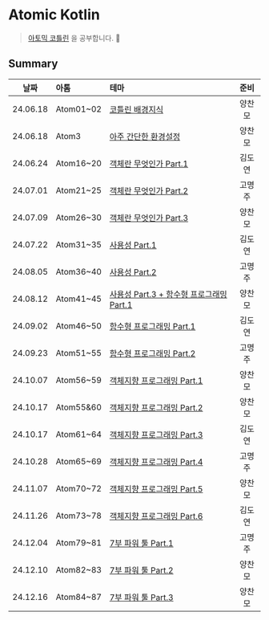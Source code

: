 # Atomic Kotlin

> [아토믹 코틀린](https://www.yes24.com/Product/Goods/117817486) 을 공부합니다. 🚀

## Summary

|    날짜    | 아톰        | 테마                                                   | 준비  |
|:--------:|:----------|:-----------------------------------------------------|:---:|
| 24.06.18 | Atom01~02 | [코틀린 배경지식](./docs/Atom01_02.md)                      | 양찬모 |
| 24.06.18 | Atom3     | [아주 간단한 환경설정](./docs/Atom03.md)                      | 양찬모 |
| 24.06.24 | Atom16~20 | [객체란 무엇인가 Part.1](./docs/Atom16_20.md)               | 김도연 |
| 24.07.01 | Atom21~25 | [객체란 무엇인가 Part.2](./docs/Atom21_25.md)               | 고명주 |
| 24.07.09 | Atom26~30 | [객체란 무엇인가 Part.3](./docs/Atom26_30.md)               | 양찬모 |
| 24.07.22 | Atom31~35 | [사용성 Part.1](./docs/Atom31_35.md)                    | 김도연 |
| 24.08.05 | Atom36~40 | [사용성 Part.2](./docs/Atom36_40.md)                    | 고명주 |
| 24.08.12 | Atom41~45 | [사용성 Part.3 + 함수형 프로그래밍 Part.1](./docs/Atom41_45.md) | 양찬모 |
| 24.09.02 | Atom46~50 | [함수형 프로그래밍 Part.1](./docs/Atom46_50.md)              | 김도연 |
| 24.09.23 | Atom51~55 | [함수형 프로그래밍 Part.2](./docs/Atom51_55.md)              | 고명주 |
| 24.10.07 | Atom56~59 | [객체지향 프로그래밍 Part.1](/docs/Atom56_59.md)              | 양찬모 |
| 24.10.17 | Atom55&60 | [객체지향 프로그래밍 Part.2](/docs/Atom55&60.md)              | 양찬모 |
| 24.10.17 | Atom61~64 | [객체지향 프로그래밍 Part.3](/docs/Atom61_64.md)              | 김도연 |
| 24.10.28 | Atom65~69 | [객체지향 프로그래밍 Part.4](/docs/Atom65_69.md)              | 고명주 |
| 24.11.07 | Atom70~72 | [객체지향 프로그래밍 Part.5](/docs/Atom70_72.md)              | 양찬모 |
| 24.11.26 | Atom73~78 | [객체지향 프로그래밍 Part.6](/docs/Atom73_78.md)              | 김도연 |
| 24.12.04 | Atom79~81 | [7부 파워 툴 Part.1](/docs/Atom79_81.md)                 | 고명주 |
| 24.12.10 | Atom82~83 | [7부 파워 툴 Part.2](/docs/Atom82_83.md)                 | 양찬모 |
| 24.12.16 | Atom84~87 | [7부 파워 툴 Part.3](/docs/Atom84_87.md)                 | 양찬모 |